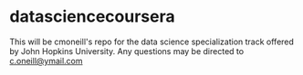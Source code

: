 # datasciencecoursera
This will be cmoneill's repo for the data science specialization track offered by John Hopkins University. Any questions may be directed to c.oneill@ymail.com
